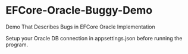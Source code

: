 # EFCore-Oracle-Buggy-Demo
Demo That Describes Bugs in EFCore Oracle Implementation

Setup your Oracle DB connection in appsettings.json before running the program.
